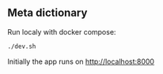 ## Meta dictionary

Run localy with docker compose:

```bash
./dev.sh
```

Initially the app runs on [http://localhost:8000](http://localhost:8000)